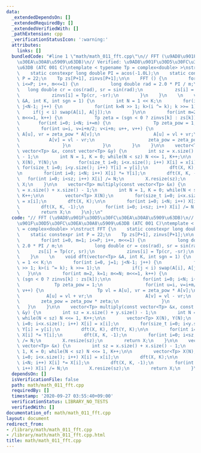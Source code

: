 ```yaml
---
data:
  _extendedDependsOn: []
  _extendedRequiredBy: []
  _extendedVerifiedWith: []
  _pathExtension: cpp
  _verificationStatusIcon: ':warning:'
  attributes:
    links: []
  bundledCode: "#line 1 \"math/math_011_fft.cpp\"\n// FFT (\u9AD8\u901F\u30D5\u30FC\
    \u30EA\u30A8\u5909\u63DB)\n// Verified: \u9AD8\u901F\u30D5\u30FC\u30EA\u30A8\u5909\
    \u63DB (ATC 001 C)\ntemplate < typename Tp = complex<double> >\nstruct FFT {\n\
    \    static constexpr long double PI = acos(-1.0L);\n    static constexpr int\
    \ P = 22;\n    Tp zs[P+1], zinvs[P+1];\n\n    FFT () {\n        for(int i=0, m=1;\
    \ i<=P; i++, m<<=1) {\n            long double rad = 2.0 * PI / m;\n         \
    \   long double cr = cos(rad), sr = sin(rad);\n            zs[i] = Tp(cr, sr);\n\
    \            zinvs[i] = Tp(cr, -sr);\n        }\n    }\n    \n    void dft(vector<Tp>\
    \ &A, int K, int sgn = 1) {\n        int N = 1 << K;\n        for(int i=0, j=1;\
    \ j<N-1; j++) {\n            for(int k=N >> 1; k>(i ^= k); k >>= 1);\n       \
    \     if(j < i) swap(A[i], A[j]);\n        }\n\n        for(int m=2, k=1; m<=N;\
    \ m<<=1, k++) {\n            Tp zeta = (sgn < 0 ? zinvs[k] : zs[k]);\n\n     \
    \       for(int i=0; i<N; i+=m) {\n                Tp zeta_pow = 1;\n        \
    \        for(int u=i, v=i+m/2; v<i+m; u++, v++) {\n                    Tp vl =\
    \ A[u], vr = zeta_pow * A[v];\n                    A[u] = vl + vr;\n         \
    \           A[v] = vl - vr;\n                    zeta_pow = zeta_pow * zeta;\n\
    \                }\n            }\n        }\n    }\n\n    vector<Tp> multiply(const\
    \ vector<Tp> &x, const vector<Tp> &y) {\n        int sz = x.size() + y.size()\
    \ - 1;\n        int N = 1, K = 0; while(N < sz) N <<= 1, K++;\n\n        vector<Tp>\
    \ X(N), Y(N);\n        for(size_t i=0; i<x.size(); i++) X[i] = x[i];\n       \
    \ for(size_t i=0; i<y.size(); i++) Y[i] = y[i];\n        dft(X, K), dft(Y, K);\n\
    \n        for(int i=0; i<N; i++) X[i] *= Y[i];\n        dft(X, K, -1);\n     \
    \   for(int i=0; i<sz; i++) X[i] /= N;\n        X.resize(sz);\n        return\
    \ X;\n    }\n\n    vector<Tp> multiply(const vector<Tp> &x) {\n        int sz\
    \ = x.size() + x.size() - 1;\n        int N = 1, K = 0; while(N < sz) N <<= 1,\
    \ K++;\n\n        vector<Tp> X(N);\n        for(size_t i=0; i<x.size(); i++) X[i]\
    \ = x[i];\n        dft(X, K);\n\n        for(int i=0; i<N; i++) X[i] *= X[i];\n\
    \        dft(X, K, -1);\n        for(int i=0; i<sz; i++) X[i] /= N;\n        X.resize(sz);\n\
    \        return X;\n    }\n};\n"
  code: "// FFT (\u9AD8\u901F\u30D5\u30FC\u30EA\u30A8\u5909\u63DB)\n// Verified: \u9AD8\
    \u901F\u30D5\u30FC\u30EA\u30A8\u5909\u63DB (ATC 001 C)\ntemplate < typename Tp\
    \ = complex<double> >\nstruct FFT {\n    static constexpr long double PI = acos(-1.0L);\n\
    \    static constexpr int P = 22;\n    Tp zs[P+1], zinvs[P+1];\n\n    FFT () {\n\
    \        for(int i=0, m=1; i<=P; i++, m<<=1) {\n            long double rad =\
    \ 2.0 * PI / m;\n            long double cr = cos(rad), sr = sin(rad);\n     \
    \       zs[i] = Tp(cr, sr);\n            zinvs[i] = Tp(cr, -sr);\n        }\n\
    \    }\n    \n    void dft(vector<Tp> &A, int K, int sgn = 1) {\n        int N\
    \ = 1 << K;\n        for(int i=0, j=1; j<N-1; j++) {\n            for(int k=N\
    \ >> 1; k>(i ^= k); k >>= 1);\n            if(j < i) swap(A[i], A[j]);\n     \
    \   }\n\n        for(int m=2, k=1; m<=N; m<<=1, k++) {\n            Tp zeta =\
    \ (sgn < 0 ? zinvs[k] : zs[k]);\n\n            for(int i=0; i<N; i+=m) {\n   \
    \             Tp zeta_pow = 1;\n                for(int u=i, v=i+m/2; v<i+m; u++,\
    \ v++) {\n                    Tp vl = A[u], vr = zeta_pow * A[v];\n          \
    \          A[u] = vl + vr;\n                    A[v] = vl - vr;\n            \
    \        zeta_pow = zeta_pow * zeta;\n                }\n            }\n     \
    \   }\n    }\n\n    vector<Tp> multiply(const vector<Tp> &x, const vector<Tp>\
    \ &y) {\n        int sz = x.size() + y.size() - 1;\n        int N = 1, K = 0;\
    \ while(N < sz) N <<= 1, K++;\n\n        vector<Tp> X(N), Y(N);\n        for(size_t\
    \ i=0; i<x.size(); i++) X[i] = x[i];\n        for(size_t i=0; i<y.size(); i++)\
    \ Y[i] = y[i];\n        dft(X, K), dft(Y, K);\n\n        for(int i=0; i<N; i++)\
    \ X[i] *= Y[i];\n        dft(X, K, -1);\n        for(int i=0; i<sz; i++) X[i]\
    \ /= N;\n        X.resize(sz);\n        return X;\n    }\n\n    vector<Tp> multiply(const\
    \ vector<Tp> &x) {\n        int sz = x.size() + x.size() - 1;\n        int N =\
    \ 1, K = 0; while(N < sz) N <<= 1, K++;\n\n        vector<Tp> X(N);\n        for(size_t\
    \ i=0; i<x.size(); i++) X[i] = x[i];\n        dft(X, K);\n\n        for(int i=0;\
    \ i<N; i++) X[i] *= X[i];\n        dft(X, K, -1);\n        for(int i=0; i<sz;\
    \ i++) X[i] /= N;\n        X.resize(sz);\n        return X;\n    }\n};\n"
  dependsOn: []
  isVerificationFile: false
  path: math/math_011_fft.cpp
  requiredBy: []
  timestamp: '2020-09-27 03:55:40+09:00'
  verificationStatus: LIBRARY_NO_TESTS
  verifiedWith: []
documentation_of: math/math_011_fft.cpp
layout: document
redirect_from:
- /library/math/math_011_fft.cpp
- /library/math/math_011_fft.cpp.html
title: math/math_011_fft.cpp
---
```

